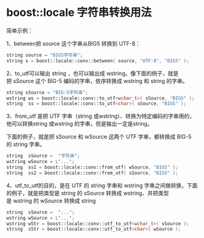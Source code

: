 # boost::locale 字符串转换用法

简单示例：

1、between把 source 这个字串从BIG5 转换到 UTF-8：

```c++
string source = "BIG5字符串";  
string s = boost::locale::conv::between( source, "UTF-8", "BIG5" );
```

2、to_utf可以输出 string ，也可以输出成 wstring。像下面的例子，就是把 sSource 这个 BIG-5 编码的字串，依序转换成 wstring 和 string 的字串。

```c++
string sSource = "BIG-5字符串";  
wstring ws = boost::locale::conv::to_utf<wchar_t>( sSource, "BIG5" );  
string  ss = boost::locale::conv::to_utf<char>( sSource, "BIG5" );
```

3、from_utf 是把 UTF 字串（string 或wstring）、转换为特定编码的字串用的，他可以转换string 或wstring 的字串，但是输出一定是string。

下面的例子，就是把 sSource 和 wSource 这两个 UTF 字串，都转换成 BIG-5 的 string 字串。

```c++
string  sSource =  "字符串";  
wstring wSource = L"...";  
string  ss1 = boost::locale::conv::from_utf( wSource, "BIG5" );  
string  ss2 = boost::locale::conv::from_utf( sSource, "BIG5" );
```

4、utf_to_utf的目的，是在 UTF 的 string 字串和 wstring 字串之间做转换，下面的例子，就是把类型是 string 的 sSource 转换成 wstring、并把类型是 wstring 的 wSource 转换成 string

```c++
string  sSource =  "...";  
wstring wSource = L"...";  
wstring wStr = boost::locale::conv::utf_to_utf<wchar_t>( sSource );  
string  sStr = boost::locale::conv::utf_to_utf<char>( wSource );
```

